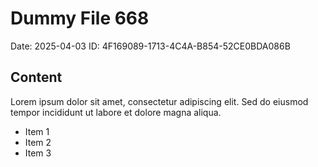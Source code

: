 # Dummy File 668

Date: 2025-04-03
ID: 4F169089-1713-4C4A-B854-52CE0BDA086B

## Content

Lorem ipsum dolor sit amet, consectetur adipiscing elit.
Sed do eiusmod tempor incididunt ut labore et dolore magna aliqua.

* Item 1
* Item 2
* Item 3

